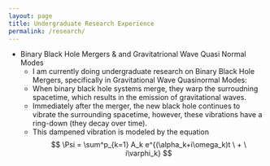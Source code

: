 ```yaml
---
layout: page
title: Undergraduate Research Experience
permalink: /research/
---
```


- Binary Black Hole Mergers & and Gravitatrional Wave Quasi Normal Modes
	- I am currently doing undergraduate research on Binary Black Hole Mergers, specifically in Gravitational Wave Quasinormal Modes:
	- When binary black hole systems merge, they warp the surroudning spacetime, which results in the emission of gravitational waves.
	- Immediately after the merger, the new black hole continues to vibrate the surrounding spacetime, however, these vibrations have a ring-down (they decay over time).
	- This dampened vibration is modeled by the equation $$ \Psi = \sum^p_{k=1} A_k e^{(\alpha_k+i\omega_k)t \ + \  i\varphi_k} $$
